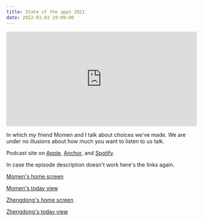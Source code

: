 ```yaml
---
title: State of the apps 2021
date: 2022-01-03 19:09:00
---
```


<iframe src='https://open.spotify.com/embed/episode/6giebmIz3VXGoTUIvMicKt?utm_source=generator' width='100%' height='250' frameBorder='0' allowfullscreen='' allow='autoplay; clipboard-write; encrypted-media; fullscreen; picture-in-picture'></iframe>

In which my friend Momen and I talk about choices we've made. We are under no illusions about how much you want to listen to us talk.

Podcast site on [Apple](https://podcasts.apple.com/us/podcast/complexio-delenda-est/id1603112202), [Anchor](https://anchor.fm/complexio-delenda-est), and [Spotify](https://open.spotify.com/show/7rIzPEbsuvonUXRXdx9Gkp).

In case the episode description doesn't work here's the links again.

[Momen's home screen](/assets/images/sota/2021/momen_home.jpg)

[Momen's today view](/assets/images/sota/2021/momen_today.jpg)

[Zhengdong's home screen](/assets/images/sota/2021/zd_home.jpg)

[Zhengdong's today view](/assets/images/sota/2021/zd_today.jpg)
